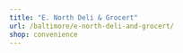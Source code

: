 ```yaml
---
title: "E. North Deli & Grocert"
url: /baltimore/e-north-deli-and-grocert/
shop: convenience
---
```

